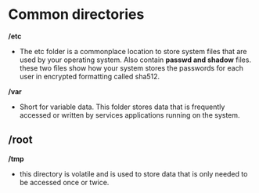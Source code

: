 # Common directories

**/etc**
- The etc folder is a commonplace location to store system files that are used by your operating system. Also contain **passwd and shadow** files. these two files show how your system stores the passwords for each user in encrypted formatting called sha512.

**/var**
- Short for variable data. This folder stores data that is frequently accessed or written by services applications running on the system.

**/root**
- 

**/tmp**
- this directory is volatile and is used to store data that is only needed to be accessed once or twice.



